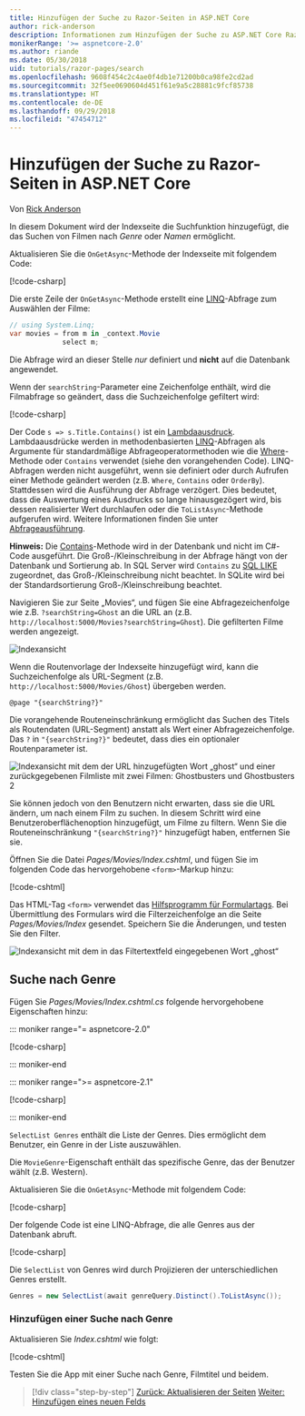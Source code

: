 ```yaml
---
title: Hinzufügen der Suche zu Razor-Seiten in ASP.NET Core
author: rick-anderson
description: Informationen zum Hinzufügen der Suche zu ASP.NET Core Razor Pages
monikerRange: '>= aspnetcore-2.0'
ms.author: riande
ms.date: 05/30/2018
uid: tutorials/razor-pages/search
ms.openlocfilehash: 9608f454c2c4ae0f4db1e71200b0ca98fe2cd2ad
ms.sourcegitcommit: 32f5ee0690604d451f61e9a5c28881c9fcf85738
ms.translationtype: HT
ms.contentlocale: de-DE
ms.lasthandoff: 09/29/2018
ms.locfileid: "47454712"
---
```

# <a name="add-search-to-aspnet-core-razor-pages"></a>Hinzufügen der Suche zu Razor-Seiten in ASP.NET Core

Von [Rick Anderson](https://twitter.com/RickAndMSFT)

In diesem Dokument wird der Indexseite die Suchfunktion hinzugefügt, die das Suchen von Filmen nach *Genre* oder *Namen* ermöglicht.

Aktualisieren Sie die `OnGetAsync`-Methode der Indexseite mit folgendem Code:

[!code-csharp[](razor-pages-start/sample/RazorPagesMovie/Pages/Movies/Index.cshtml.cs?name=snippet_1stSearch)]

Die erste Zeile der `OnGetAsync`-Methode erstellt eine [LINQ](/dotnet/csharp/programming-guide/concepts/linq/)-Abfrage zum Auswählen der Filme:

```csharp
// using System.Linq;
var movies = from m in _context.Movie
             select m;
```

Die Abfrage wird an dieser Stelle *nur* definiert und **nicht** auf die Datenbank angewendet.

Wenn der `searchString`-Parameter eine Zeichenfolge enthält, wird die Filmabfrage so geändert, dass die Suchzeichenfolge gefiltert wird:

[!code-csharp[](razor-pages-start/sample/RazorPagesMovie/Pages/Movies/Index.cshtml.cs?name=snippet_SearchNull)]

Der Code `s => s.Title.Contains()` ist ein [Lambdaausdruck](/dotnet/csharp/programming-guide/statements-expressions-operators/lambda-expressions). Lambdaausdrücke werden in methodenbasierten [LINQ](/dotnet/csharp/programming-guide/concepts/linq/)-Abfragen als Argumente für standardmäßige Abfrageoperatormethoden wie die [Where](/dotnet/csharp/programming-guide/concepts/linq/query-syntax-and-method-syntax-in-linq)-Methode oder `Contains` verwendet (siehe den vorangehenden Code). LINQ-Abfragen werden nicht ausgeführt, wenn sie definiert oder durch Aufrufen einer Methode geändert werden (z.B. `Where`, `Contains` oder `OrderBy`). Stattdessen wird die Ausführung der Abfrage verzögert. Dies bedeutet, dass die Auswertung eines Ausdrucks so lange hinausgezögert wird, bis dessen realisierter Wert durchlaufen oder die `ToListAsync`-Methode aufgerufen wird. Weitere Informationen finden Sie unter [Abfrageausführung](/dotnet/framework/data/adonet/ef/language-reference/query-execution).

**Hinweis:** Die [Contains](/dotnet/api/system.data.objects.dataclasses.entitycollection-1.contains)-Methode wird in der Datenbank und nicht im C#-Code ausgeführt. Die Groß-/Kleinschreibung in der Abfrage hängt von der Datenbank und Sortierung ab. In SQL Server wird `Contains` zu [SQL LIKE](/sql/t-sql/language-elements/like-transact-sql) zugeordnet, das Groß-/Kleinschreibung nicht beachtet. In SQLite wird bei der Standardsortierung Groß-/Kleinschreibung beachtet.

Navigieren Sie zur Seite „Movies“, und fügen Sie eine Abfragezeichenfolge wie z.B. `?searchString=Ghost` an die URL an (z.B. `http://localhost:5000/Movies?searchString=Ghost`). Die gefilterten Filme werden angezeigt.

![Indexansicht](search/_static/ghost.png)

Wenn die Routenvorlage der Indexseite hinzugefügt wird, kann die Suchzeichenfolge als URL-Segment (z.B. `http://localhost:5000/Movies/Ghost`) übergeben werden.

```cshtml
@page "{searchString?}"
```

Die vorangehende Routeneinschränkung ermöglicht das Suchen des Titels als Routendaten (URL-Segment) anstatt als Wert einer Abfragezeichenfolge.  Das `?` in `"{searchString?}"` bedeutet, dass dies ein optionaler Routenparameter ist.

![Indexansicht mit dem der URL hinzugefügten Wort „ghost“ und einer zurückgegebenen Filmliste mit zwei Filmen: Ghostbusters und Ghostbusters 2](search/_static/g2.png)

Sie können jedoch von den Benutzern nicht erwarten, dass sie die URL ändern, um nach einem Film zu suchen. In diesem Schritt wird eine Benutzeroberflächenoption hinzugefügt, um Filme zu filtern. Wenn Sie die Routeneinschränkung `"{searchString?}"` hinzugefügt haben, entfernen Sie sie.

Öffnen Sie die Datei *Pages/Movies/Index.cshtml*, und fügen Sie im folgenden Code das hervorgehobene `<form>`-Markup hinzu:

[!code-cshtml[](razor-pages-start/sample/RazorPagesMovie/Pages/Movies/Index2.cshtml?highlight=14-19&range=1-22)]

Das HTML-Tag `<form>` verwendet das [Hilfsprogramm für Formulartags](xref:mvc/views/working-with-forms#the-form-tag-helper). Bei Übermittlung des Formulars wird die Filterzeichenfolge an die Seite *Pages/Movies/Index* gesendet. Speichern Sie die Änderungen, und testen Sie den Filter.

![Indexansicht mit dem in das Filtertextfeld eingegebenen Wort „ghost“](search/_static/filter.png)

## <a name="search-by-genre"></a>Suche nach Genre

Fügen Sie *Pages/Movies/Index.cshtml.cs* folgende hervorgehobene Eigenschaften hinzu:

::: moniker range="= aspnetcore-2.0"

[!code-csharp[](razor-pages-start/sample/RazorPagesMovie/Pages/Movies/Index.cshtml.cs?name=snippet_newProps&highlight=11-999)]

::: moniker-end

::: moniker range=">= aspnetcore-2.1"

[!code-csharp[](razor-pages-start/sample/RazorPagesMovie21/Pages/Movies/Index.cshtml.cs?name=snippet_newProps&highlight=11-999)]

::: moniker-end


`SelectList Genres` enthält die Liste der Genres. Dies ermöglicht dem Benutzer, ein Genre in der Liste auszuwählen.

Die `MovieGenre`-Eigenschaft enthält das spezifische Genre, das der Benutzer wählt (z.B. Western).

Aktualisieren Sie die `OnGetAsync`-Methode mit folgendem Code:

[!code-csharp[](razor-pages-start/sample/RazorPagesMovie/Pages/Movies/Index.cshtml.cs?name=snippet_SearchGenre)]

Der folgende Code ist eine LINQ-Abfrage, die alle Genres aus der Datenbank abruft.

[!code-csharp[](razor-pages-start/sample/RazorPagesMovie/Pages/Movies/Index.cshtml.cs?name=snippet_LINQ)]

Die `SelectList` von Genres wird durch Projizieren der unterschiedlichen Genres erstellt.

<!-- BUG in OPS
Tag snippet_selectlist's start line '75' should be less than end line '29' when resolving "[!code-csharp[](razor-pages-start/sample/RazorPagesMovie/Pages/Movies/Index.cshtml.cs?name=snippet_SelectList)]"

There's no start line.

[!code-csharp[](razor-pages-start/sample/RazorPagesMovie/Pages/Movies/Index.cshtml.cs?name=snippet_SelectList)]
-->

```csharp
Genres = new SelectList(await genreQuery.Distinct().ToListAsync());
```

### <a name="adding-search-by-genre"></a>Hinzufügen einer Suche nach Genre

Aktualisieren Sie *Index.cshtml* wie folgt:

[!code-cshtml[](razor-pages-start/sample/RazorPagesMovie/Pages/Movies/IndexFormGenreNoRating.cshtml?highlight=16-18&range=1-26)]

Testen Sie die App mit einer Suche nach Genre, Filmtitel und beidem.

> [!div class="step-by-step"]
> [Zurück: Aktualisieren der Seiten](xref:tutorials/razor-pages/da1)
> [Weiter: Hinzufügen eines neuen Felds](xref:tutorials/razor-pages/new-field)
